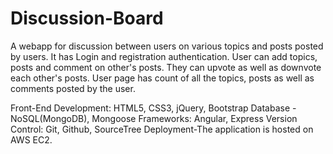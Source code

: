 # Discussion-Board
A webapp for discussion between users on various topics and posts posted by users. It has Login and registration authentication. User can add topics, posts and comment on other's posts. They can upvote as well as downvote each other's posts. User page has count of all the topics, posts as well as comments posted by the user.

Front-End Development: HTML5, CSS3, jQuery, Bootstrap
Database - NoSQL(MongoDB), Mongoose
Frameworks: Angular, Express
Version Control: Git, Github, SourceTree
Deployment-The application is hosted on AWS EC2.
